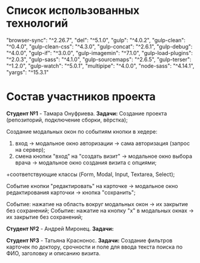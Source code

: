 # Список использованных технологий
"browser-sync": "^2.26.7",
    "del": "^5.1.0",
    "gulp": "^4.0.2",
    "gulp-clean": "^0.4.0",
    "gulp-clean-css": "^4.3.0",
    "gulp-concat": "^2.6.1",
    "gulp-debug": "^4.0.0",
    "gulp-if": "^3.0.0",
    "gulp-imagemin": "^7.1.0",
    "gulp-load-plugins": "^2.0.3",
    "gulp-sass": "^4.1.0",
    "gulp-sourcemaps": "^2.6.5",
    "gulp-terser": "^1.2.0",
    "gulp-watch": "^5.0.1",
    "multipipe": "^4.0.0",
    "node-sass": "^4.14.1",
    "yargs": "^15.3.1"


# Состав участников проекта

**Студент №1** -  Тамара Онуфриева. 
__Задачи:__
Создание проекта (репозиторий, подключение сборки, вёрстка);

Создание модальных окон по событиям кнопки в хедере: 

1) вход -> модальное окно авторизации -> сама авторизация (запрос на сервер);
2) смена кнопки "вход" на "создать визит" -> модальное окно выбора врача -> модальное окно создания визита с опциями;

+соответствующие классы (Form, Modal, Input, Textarea, Select);

Событие кнопки "редактировать" на карточке -> модальное окно редактирования карточки -> кнопка "сохранить";

Событие: нажатие на область вокруг модальных окон -> их закрытие без сохранений;
Событие: нажатие на кнопку "х" в модальных окнах -> их закрытие без сохранений;


**Студент №2** -  Андрей Миронец. 
__Задачи:__



**Студент №3** -  Татьяна Краснонос. 
__Задачи:__
Создание фильтров карточек по доктору, срочности и поле для ввода текста поиска по ФИО, заголовку и описанию визита.





